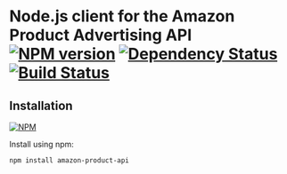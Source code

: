 # Node.js client for the Amazon Product Advertising API [![NPM version](https://badge.fury.io/js/amazon-product-api.png)](http://badge.fury.io/js/amazon-product-api) [![Dependency Status](https://gemnasium.com/t3chnoboy/amazon-product-api.png)](https://gemnasium.com/t3chnoboy/amazon-product-api) [![Build Status](https://travis-ci.org/t3chnoboy/amazon-product-api.png?branch=master)](https://travis-ci.org/t3chnoboy/amazon-product-api)




## Installation
[![NPM](https://nodei.co/npm/amazon-product-api.png?downloads=true)](https://nodei.co/npm/amazon-product-api/)

Install using npm:
```sh
npm install amazon-product-api
```